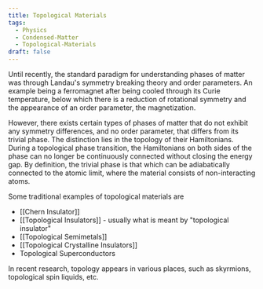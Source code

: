```yaml
---
title: Topological Materials
tags:
  - Physics
  - Condensed-Matter
  - Topological-Materials
draft: false
---
```


Until recently, the standard paradigm for understanding phases of matter was through Landau's symmetry breaking theory and order parameters. An example being a ferromagnet after being cooled through its Curie temperature, below which there is a reduction of rotational symmetry and the appearance of an order parameter, the magnetization. 

However, there exists certain types of phases of matter that do not exhibit any symmetry differences, and no order parameter, that differs from its trivial phase. The distinction lies in the topology of their Hamiltonians. During a topological phase transition, the Hamiltonians on both sides of the phase can no longer be continuously connected without closing the energy gap. By definition, the trivial phase is that which can be adiabatically connected to the atomic limit, where the material consists of non-interacting atoms. 

Some traditional examples of topological materials are 
- [[Chern Insulator]]
- [[Topological Insulators]] - usually what is meant by "topological insulator"
- [[Topological Semimetals]]
- [[Topological Crystalline Insulators]]
- Topological Superconductors

In recent research, topology appears in various places, such as skyrmions, topological spin liquids, etc. 



